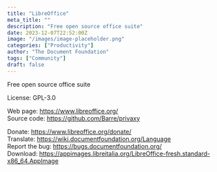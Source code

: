 ```yaml
---
title: "LibreOffice"
meta_title: ""
description: "Free open source office suite"
date: 2023-12-07T22:52:00Z
image: "/images/image-placeholder.png"
categories: ["Productivity"]
author: "The Document Foundation"
tags: ["Community"]
draft: false
---
```


Free open source office suite

License: GPL-3.0

Web page: https://www.libreoffice.org/  
Source code: https://github.com/Barre/privaxy

Donate: https://www.libreoffice.org/donate/  
Translate: https://wiki.documentfoundation.org/Language  
Report the bug: https://bugs.documentfoundation.org/  
Download: https://appimages.libreitalia.org/LibreOffice-fresh.standard-x86_64.AppImage
